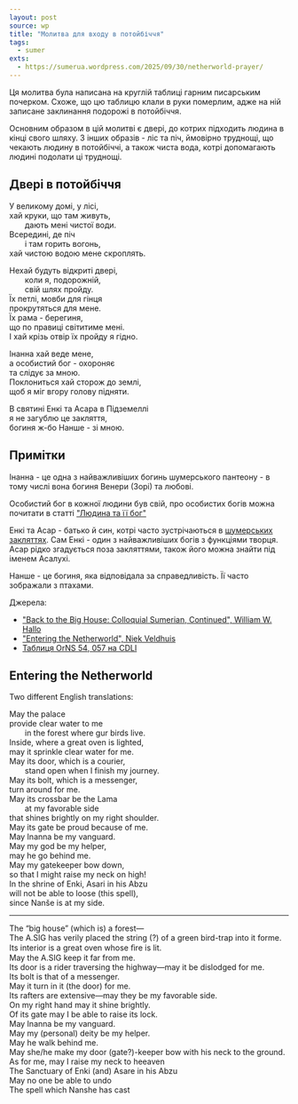```yaml
---
layout: post
source: wp
title: "Молитва для входу в потойбіччя"
tags:
  - sumer
exts:
  - https://sumerua.wordpress.com/2025/09/30/netherworld-prayer/
---
```

Ця молитва була написана на круглій таблиці гарним писарським почерком. Схоже, що цю таблицю клали в руки померлим, адже на ній записане заклинання подорожі в потойбіччя. 

Основним образом в цій молитві є двері, до котрих підходить людина в кінці свого шляху. З інших образів - ліс та піч, ймовірно труднощі, що чекають людину в потойбіччі, а також чиста вода, котрі допомагають людині подолати ці труднощі.

## Двері в потойбіччя

У великому домі, у лісі,  
хай круки, що там живуть,  
  дають мені чистої води.  
Всередині, де піч  
  і там горить вогонь,  
хай чистою водою мене скроплять.  

[//]: # (великий дім - дослівний переклад того, що зазвичай перекладають як палац, або дворець)

Нехай будуть відкриті двері,  
  коли я, подорожній,  
  свій шлях пройду.  
Їх петлі, мовби для гінця  
прокрутяться для мене.  
Їх рама - берегиня,  
що по правиці світитиме мені.  
І хай крізь отвір їх пройду я гідно.  

Інанна хай веде мене,  
а особистий бог - охороняє  
та слідує за мною.  
Поклониться хай сторож до землі,  
щоб я міг вгору голову підняти.  

В святині Енкі та Асара в Підземеллі  
я не загублю це закляття,  
богиня ж-бо Нанше - зі мною.  

## Примітки

Інанна - це одна з найважливіших богинь шумерського пантеону - в тому числі вона богиня Венери (Зорі) та любові. 

Особистий бог в кожної людини був свій, про особистих богів можна почитати в статті ["Людина та її бог"](https://sumerua.wordpress.com/2025/05/19/man-and-his-god/)

Енкі та Асар - батько й син, котрі часто зустрічаються в [шумерських закляттях](https://sumerua.wordpress.com/2025/05/17/sumerian-incantations/). Сам Енкі - один з найважливіших богів з функціями творця. Асар рідко згадується поза закляттями, також його можна знайти під іменем Асалухі.

Нанше - це богиня, яка відповідала за справедливість. Її часто зображали з птахами.

Джерела:

 - ["Back to the Big House: Colloquial Sumerian, Continued", William W. Hallo](https://www.scribd.com/document/456240049/William-W-Hallo-The-World-s-Oldest-Literature-Studies-in-Sumerian-Belles-Lettres-2009-pdf#page=668)
 - ["Entering the Netherworld", Niek Veldhuis](https://cdli.earth/articles/cdlb/2003-6)
 - [Таблиця OrNS 54, 057 на CDLI](https://cdli.earth/artifacts/221782)

## Entering the Netherworld

Two different English translations:

May the palace  
provide clear water to me   
  in the forest where gur birds live.  
Inside, where a great oven is lighted,  
may it sprinkle clear water for me.  
May its door, which is a courier,    
  stand open when I finish my journey.  
May its bolt, which is a messenger,  
turn around for me.  
May its crossbar be the Lama   
  at my favorable side  
that shines brightly on my right shoulder.  
May its gate be proud because of me.  
May Inanna be my vanguard.  
May my god be my helper,  
may he go behind me.  
May my gatekeeper bow down,  
so that I might raise my neck on high!  
In the shrine of Enki, Asari in his Abzu  
will not be able to loose (this spell),  
since Nanše is at my side.

---------------------

The “big house” (which is) a forest—  
The A.SIG has verily placed the string (?) of a green bird-trap into it forme.  
Its interior is a great oven whose ﬁre is lit.  
May the A.SIG keep it far from me.  
Its door is a rider traversing the highway—may it be dislodged for me.  
Its bolt is that of a messenger.  
May it turn in it (the door) for me.  
Its rafters are extensive—may they be my favorable side.  
On my right hand may it shine brightly.  
Of its gate may I be able to raise its lock.  
May Inanna be my vanguard.  
May my (personal) deity be my helper.  
May he walk behind me.  
May she/he make my door (gate?)-keeper bow with his neck to the ground.  
As for me, may I raise my neck to heeaven  
The Sanctuary of Enki (and) Asare in his Abzu  
May no one be able to undo  
The spell which Nanshe has cast  
